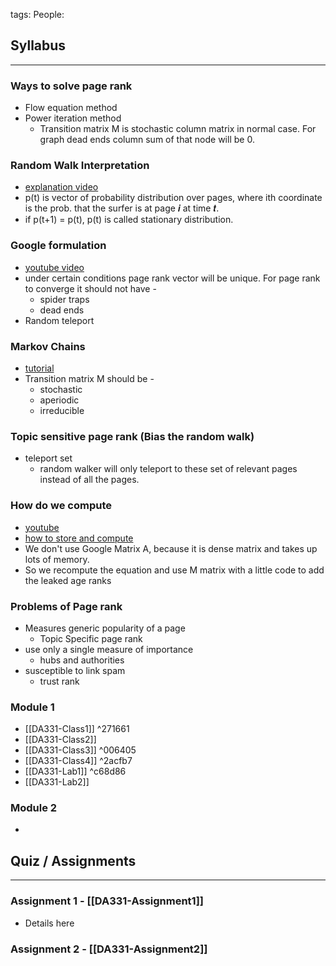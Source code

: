 tags: 
People:

## Syllabus
--- 
### Ways to solve page rank
- Flow equation method
- Power iteration method
	- Transition matrix M is stochastic column matrix in normal case. For graph dead ends column sum of that node will be 0.

### Random Walk Interpretation
- [explanation video](https://www.youtube.com/watch?v=VpiyOxiVmCg&t=9s)
- p(t) is vector of probability distribution over pages, where ith coordinate is the
prob. that the surfer is at page 𝒊 at time 𝒕.
- if p(t+1) = p(t), p(t) is called stationary distribution.

### Google formulation
- [youtube video](https://www.youtube.com/watch?v=TSGQ4F1E6H8)
- under certain conditions page rank vector will  be unique. For page rank to converge it should not have - 
	- spider traps
	- dead ends
- Random teleport

### Markov Chains
- [tutorial](https://www.youtube.com/watch?v=VoYMFLvDnv0)
- Transition matrix M should be - 
	- stochastic
	- aperiodic
	- irreducible
### Topic sensitive page rank (Bias the random walk)
- teleport set
	- random walker will only teleport to these set of relevant pages instead of all the pages.

### How do we compute
- [youtube](https://www.youtube.com/watch?v=BUuRL_dIpr0)
- [how to store and compute](https://www.youtube.com/watch?v=Kd6YWBZgNHI)
- We don't use Google Matrix A, because it is dense matrix and takes up lots of memory.
- So we recompute the equation and use M matrix with a little code to add the leaked age ranks

### Problems of Page rank
- Measures generic popularity of a page
	- Topic Specific page rank
- use only a single measure of importance
	- hubs and authorities
- susceptible to link spam
	- trust rank

### Module 1
- [[DA331-Class1]] ^271661
- [[DA331-Class2]]
- [[DA331-Class3]] ^006405
- [[DA331-Class4]] ^2acfb7
- [[DA331-Lab1]] ^c68d86
- [[DA331-Lab2]]


### Module 2
- 


## Quiz / Assignments
---
### Assignment 1 - [[DA331-Assignment1]]
- Details here
### Assignment 2 - [[DA331-Assignment2]]